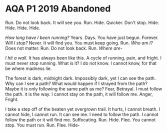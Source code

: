 # AQA P1 2019 Abandoned

Run. Do not look back. It will see you. Run. Hide. Quicker. Don't stop. Hide. Hide. Hide. Hide.

_How long have I been running?_ Years. Days. You have just begun. Forever.
_Will I stop?_ Never. It will find you. You must keep going. 
Run.
_Who am I?_ Does not matter. Run. Do not look back. Run.
_Where are-_ 

_I hit a wall._ It has always been like this. A cycle of running, pain, and fright. I must never stop running. What is it? I do not know. I cannot know, for that be where madness lie.

The forest is dark, midnight dark. Impossibly dark, yet I can see the path. Why can I see a path? What would happen if I strayed from the path? Maybe it is only following the same path as me? Fear, Betrayal. I must follow the path. it is the way. I cannot stay on the path, it will follow me. Anger, Fright.

I take a step off of the beaten yet overgrown trail. It hurts, I cannot breath. I cannot hide, I cannot run. It can see me. I need to follow the path. I cannot follow the path or it will find me. Suffocating. Run. Hide. Flee. You cannot stop. You must run. Run. Flee. Hide-
